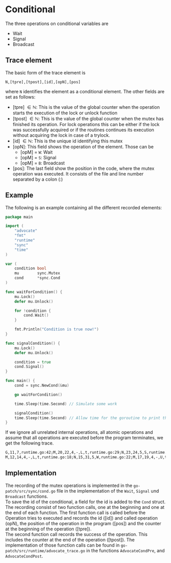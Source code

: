 # Conditional
The three operations on conditional variables are 
- Wait
- Signal
- Broadcast

## Trace element
The basic form of the trace element is 
```
N,[tpre],[tpost],[id],[opN],[pos]
```
where `N` identifies the element as a conditional element.
The other fields are set as follows:
- [tpre] $\in \mathbb N$: This is the value of the global counter when the operation starts 
the execution of the lock or unlock function
- [tpost] $\in \mathbb N$: This is the value of the global counter when the mutex has finished its operation. For lock operations this can be either if the lock was successfully acquired or if the routines continues its execution without 
acquiring the lock in case of a trylock. 
- [id] $\in \mathbb N$: This is the unique id identifying this mutex
- [opN]: This field shows the operation of the element. Those can be
  - [opM] = `W`: Wait
  - [opM] = `S`: Signal 
  - [opM] = `B`: Broadcast
- [pos]: The last field show the position in the code, where the mutex operation 
was executed. It consists of the file and line number separated by a colon (:)

## Example
 The following is an  example containing all the different recorded 
elements:
```go
package main

import (
	"advocate"
	"fmt"
	"runtime"
	"sync"
	"time"
)

var (
	condition bool
	mu        sync.Mutex
	cond      *sync.Cond
)

func waitForCondition() {
	mu.Lock()
	defer mu.Unlock()

	for !condition {
		cond.Wait()
	}

	fmt.Println("Condition is true now!")
}

func signalCondition() {
	mu.Lock()
	defer mu.Unlock()

	condition = true
	cond.Signal()
}

func main() {
	cond = sync.NewCond(&mu)

	go waitForCondition()

	time.Sleep(time.Second) // Simulate some work

	signalCondition()
	time.Sleep(time.Second) // Allow time for the goroutine to print the message
}

```
If we ignore all unrelated internal operations, all atomic operations and assume that all operations are executed
before the program terminates, we get the following trace.
```txt
G,11,7,runtime.go:42;M,20,22,4,-,L,t,runtime.go:29;N,23,24,5,S,runtime.go:33;M,25,27,4,-,U,t,runtime.go:34;
M,12,14,4,-,L,t,runtime.go:18;N,15,31,5,W,runtime.go:22;M,17,19,4,-,U,t,/home/erik/Uni/HiWi/ADVOCATE/go-patch/src/sync/cond.go:83;M,28,30,4,-,L,t,/home/erik/Uni/HiWi/ADVOCATE/go-patch/src/sync/cond.go:85;M,32,34,6,-,L,t,/home/erik/Uni/HiWi/ADVOCATE/go-patch/src/sync/pool.go:216;M,36,38,6,-,U,t,/home/erik/Uni/HiWi/ADVOCATE/go-patch/src/sync/pool.go:233;M,51,53,4,-,U,t,runtime.go:26;

```

## Implementation
The recording of the mutex operations is implemented in the `go-patch/src/sync/cond.go` file in the implementation of the `Wait`, `Signal` und `Broadcast` functions.\
To save the id of the conditional, a field for the id is added to the `Cond` struct.\
The recording consist of two function calls, one at the beginning and one at the end of each function.
The first function call is called before the Operation tries to executed 
and records the id ([id]) and called operation (opN), the position of the operation in the program ([pos]) and the counter at the beginning of the operation ([tpre]).\
The second function call records the success of the operation. This includes 
the counter at the end of the operation ([tpost]).
The implementation of those function calls can be found in 
`go-patch/src/runtime/advocate_trace.go` in the functions `AdvocateCondPre`, and `AdvocateCondPost`.
